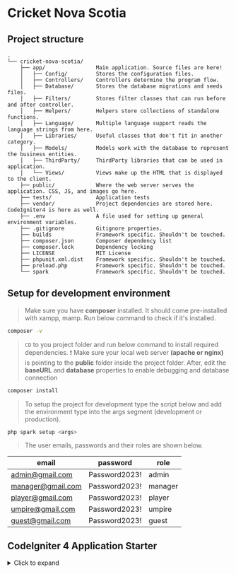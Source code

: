 # Cricket Nova Scotia 

## Project structure
```
.
└── cricket-nova-scotia/
    ├── app/                Main application. Source files are here!
    │   ├── Config/         Stores the configuration files.
    │   ├── Controllers/    Controllers determine the program flow.
    │   ├── Database/       Stores the database migrations and seeds files.
    │   ├── Filters/        Stores filter classes that can run before and after controller.
    │   ├── Helpers/        Helpers store collections of standalone functions.
    │   ├── Language/       Multiple language support reads the language strings from here.
    │   ├── Libraries/      Useful classes that don't fit in another category.
    │   ├── Models/         Models work with the database to represent the business entities.
    │   ├── ThirdParty/     ThirdParty libraries that can be used in application.
    │   └── Views/          Views make up the HTML that is displayed to the client.       
    ├── public/             Where the web server serves the application. CSS, JS, and images go here.
    ├── tests/              Application tests
    ├── vendor/             Project dependencies are stored here. CodeIgniter4 is here as well.
    ├── .env                A file used for setting up general environment variables.
    ├── .gitignore          Gitignore properties.
    ├── builds              Framework specific. Shouldn't be touched.
    ├── composer.json       Composer dependency list
    ├── composer.lock       Dependency locking
    ├── LICENSE             MIT License
    ├── phpunit.xml.dist    Framework specific. Shouldn't be touched.
    ├── preload.php         Framework specific. Shouldn't be touched.
    └── spark               Framework specific. Shouldn't be touched.
```

## Setup for development environment

> Make sure you have **composer** installed. It should come pre-installed with xampp, mamp. Run below command to check if it's installed.
```sh
composer -v
```

> `CD` to you project folder and run below command to install required dependencies. :exclamation: Make sure your local web server **(apache or nginx)** is pointing to the **public** folder inside the project folder. After, edit the   **baseURL** and **database** properties to enable debugging and database connection
```sh
composer install
```

> To setup the project for development type the script below and add the environment type into the args segment (development or production).
```sh
php spark setup <args>
```

> The user emails, passwords and their roles are shown below. 

| email             | password      | role    |
|-------------------|---------------|---------|
| admin@gmail.com   | Password2023! | admin   |
| manager@gmail.com | Password2023! | manager |
| player@gmail.com  | Password2023! | player  |
| umpire@gmail.com  | Password2023! | umpire  |
| guest@gmail.com   | Password2023! | guest   |


## CodeIgniter 4 Application Starter

<details><summary>Click to expand</summary>

## What is CodeIgniter?

CodeIgniter is a PHP full-stack web framework that is light, fast, flexible and secure.
More information can be found at the [official site](https://codeigniter.com).

This repository holds a composer-installable app starter.
It has been built from the
[development repository](https://github.com/codeigniter4/CodeIgniter4).

More information about the plans for version 4 can be found in [CodeIgniter 4](https://forum.codeigniter.com/forumdisplay.php?fid=28) on the forums.

The user guide corresponding to the latest version of the framework can be found
[here](https://codeigniter4.github.io/userguide/).

## Installation & updates

`composer create-project codeigniter4/appstarter` then `composer update` whenever
there is a new release of the framework.

When updating, check the release notes to see if there are any changes you might need to apply
to your `app` folder. The affected files can be copied or merged from
`vendor/codeigniter4/framework/app`.

## Setup

Copy `env` to `.env` and tailor for your app, specifically the baseURL
and any database settings.

## Important Change with index.php

`index.php` is no longer in the root of the project! It has been moved inside the *public* folder,
for better security and separation of components.

This means that you should configure your web server to "point" to your project's *public* folder, and
not to the project root. A better practice would be to configure a virtual host to point there. A poor practice would be to point your web server to the project root and expect to enter *public/...*, as the rest of your logic and the
framework are exposed.

**Please** read the user guide for a better explanation of how CI4 works!

## Repository Management

We use GitHub issues, in our main repository, to track **BUGS** and to track approved **DEVELOPMENT** work packages.
We use our [forum](http://forum.codeigniter.com) to provide SUPPORT and to discuss
FEATURE REQUESTS.

This repository is a "distribution" one, built by our release preparation script.
Problems with it can be raised on our forum, or as issues in the main repository.

## Server Requirements

PHP version 7.4 or higher is required, with the following extensions installed:

- [intl](http://php.net/manual/en/intl.requirements.php)
- [mbstring](http://php.net/manual/en/mbstring.installation.php)

Additionally, make sure that the following extensions are enabled in your PHP:

- json (enabled by default - don't turn it off)
- [mysqlnd](http://php.net/manual/en/mysqlnd.install.php) if you plan to use MySQL
- [libcurl](http://php.net/manual/en/curl.requirements.php) if you plan to use the HTTP\CURLRequest library

</details>
